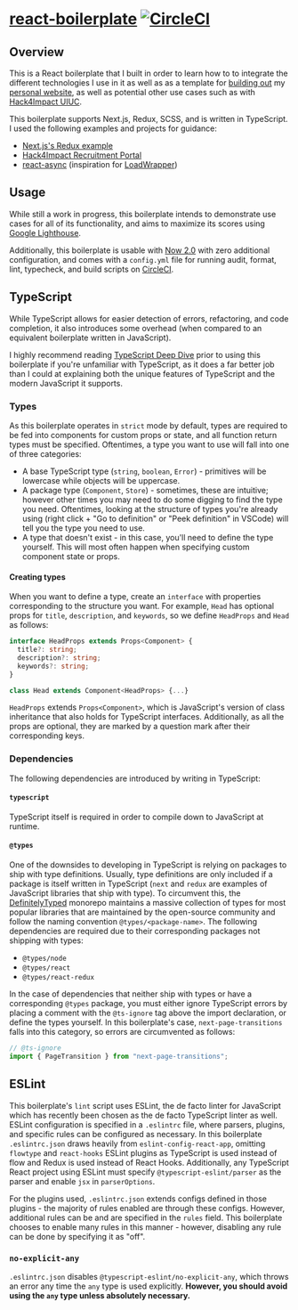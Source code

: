 # [react-boilerplate](https://react-boilerplate.arpanlaha.now.sh/) [![CircleCI](https://circleci.com/gh/arpanlaha/react-boilerplate.svg?style=svg)](https://circleci.com/gh/arpanlaha/react-boilerplate)

## Overview

This is a React boilerplate that I built in order to learn how to to integrate the different technologies I use in it as well as as a template for [building out](https://github.com/arpanlaha/arpanlaha.com) my [personal website](https://arpanlaha.com), as well as potential other use cases such as with [Hack4Impact UIUC](https://github.com/hack4impact-uiuc).

This boilerplate supports Next.js, Redux, SCSS, and is written in TypeScript. I used the following examples and projects for guidance:

- [Next.js's Redux example](https://github.com/zeit/next.js/tree/canary/examples/with-redux)
- [Hack4Impact Recruitment Portal](https://github.com/hack4impact-uiuc/h4i-recruitment)
- [react-async](https://github.com/ghengeveld/react-async) (inspiration for [LoadWrapper](/components/LoadWrapper.tsx))

## Usage

While still a work in progress, this boilerplate intends to demonstrate use cases for all of its functionality, and aims to maximize its scores using [Google Lighthouse](https://developers.google.com/web/tools/lighthouse/).

Additionally, this boilerplate is usable with [Now 2.0](https://zeit.co/now) with zero additional configuration, and comes with a `config.yml` file for running audit, format, lint, typecheck, and build scripts on [CircleCI](https://circleci.com/).

## TypeScript

While TypeScript allows for easier detection of errors, refactoring, and code completion, it also introduces some overhead (when compared to an equivalent boilerplate written in JavaScript).

I highly recommend reading [TypeScript Deep Dive](https://basarat.gitbooks.io/typescript/content/docs/getting-started.html) prior to using this boilerplate if you're unfamiliar with TypeScript, as it does a far better job than I could at explaining both the unique features of TypeScript and the modern JavaScript it supports.

### Types

As this boilerplate operates in `strict` mode by default, types are required to be fed into components for custom props or state, and all function return types must be specified. Oftentimes, a type you want to use will fall into one of three categories:

- A base TypeScript type (`string`, `boolean`, `Error`) - primitives will be lowercase while objects will be uppercase.
- A package type (`Component`, `Store`) - sometimes, these are intuitive; however other times you may need to do some digging to find the type you need. Oftentimes, looking at the structure of types you're already using (right click + "Go to definition" or "Peek definition" in VSCode) will tell you the type you need to use.
- A type that doesn't exist - in this case, you'll need to define the type yourself. This will most often happen when specifying custom component state or props.

#### Creating types

When you want to define a type, create an `interface` with properties corresponding to the structure you want. For example, `Head` has optional props for `title`, `description`, and `keywords`, so we define `HeadProps` and `Head` as follows:

```ts
interface HeadProps extends Props<Component> {
  title?: string;
  description?: string;
  keywords?: string;
}

class Head extends Component<HeadProps> {...}
```

`HeadProps` extends `Props<Component>`, which is JavaScript's version of class inheritance that also holds for TypeScript interfaces. Additionally, as all the props are optional, they are marked by a question mark after their corresponding keys.

### Dependencies

The following dependencies are introduced by writing in TypeScript:

#### `typescript`

TypeScript itself is required in order to compile down to JavaScript at runtime.

#### `@types`

One of the downsides to developing in TypeScript is relying on packages to ship with type definitions. Usually, type definitions are only included if a package is itself written in TypeScript (`next` and `redux` are examples of JavaScript libraries that ship with type). To circumvent this, the [DefinitelyTyped](https://github.com/DefinitelyTyped/DefinitelyTyped) monorepo maintains a massive collection of types for most popular libraries that are maintained by the open-source community and follow the naming convention `@types/<package-name>`. The following dependencies are required due to their corresponding packages not shipping with types:

- `@types/node`
- `@types/react`
- `@types/react-redux`

In the case of dependencies that neither ship with types or have a corresponding `@types` package, you must either ignore TypeScript errors by placing a comment with the `@ts-ignore` tag above the import declaration, or define the types yourself. In this boilerplate's case, `next-page-transitions` falls into this category, so errors are circumvented as follows:

```ts
// @ts-ignore
import { PageTransition } from "next-page-transitions";
```

## ESLint

This boilerplate's `lint` script uses ESLint, the de facto linter for JavaScript which has recently been chosen as the de facto TypeScript linter as well. ESLint configuration is specified in a `.eslintrc` file, where parsers, plugins, and specific rules can be configured as necessary. In this boilerplate `.eslintrc.json` draws heavily from `eslint-config-react-app`, omitting `flowtype` and `react-hooks` ESLint plugins as TypeScript is used instead of flow and Redux is used instead of React Hooks. Additionally, any TypeScript React project using ESLint must specify `@typescript-eslint/parser` as the parser and enable `jsx` in `parserOptions`.

For the plugins used, `.eslintrc.json` extends configs defined in those plugins - the majority of rules enabled are through these configs. However, additional rules can be and are specified in the `rules` field. This boilerplate chooses to enable many rules in this manner - however, disabling any rule can be done by specifying it as "off".

### `no-explicit-any`

`.eslintrc.json` disables `@typescript-eslint/no-explicit-any`, which throws an error any time the `any` type is used explicitly. **However, you should avoid using the `any` type unless absolutely necessary.**
